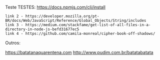 Teste
TESTES: https://docs.npmjs.com/cli/install

    link 2 - https://developer.mozilla.org/pt-BR/docs/Web/JavaScript/Reference/Global_Objects/String/includes
    link 3 - https://medium.com/stackfame/get-list-of-all-files-in-a-directory-in-node-js-befd31677ec5
    link 4 - https://github.com/camila-monreal/cipher-book-off-shadows/

Outros:

https://batatanaquarentena.com 
http://www.pudim.com.br/batatabatata